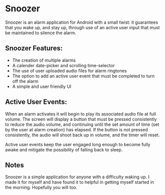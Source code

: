 # Snoozer

Snoozer is an alarm application for Android with a small twist: it guarantees that you wake up, and stay up, through use of an active user input that must be maintained to silence the alarm.

## Snoozer Features: 
- The creation of multiple alarms
- A calender date-picker and scrolling time-selector 
- The use of user uploaded audio files for alarm ringtones
- The option to add an active user event that must be completed to turn off the alarm
- A simple and user friendly UI

## Active User Events:

When an alarm activates it will begin to play its associated audio file at full volume. The screen will display a button that must be pressed consistently to reduce the audio volume, and continuing until the set amount of time (set by the user at alarm creation) has elapsed. If the button is not pressed consistently, the audio will shoot back up in volume, and the timer will reset.

Active user events keep the user engaged long enough to become fully awake and mitigate the possibility of falling back to sleep.

## Notes

Snoozer is a simple application for anyone with a difficulty waking up. I made it for myself and have found it to helpful in getting myself started in the morning. Hopefully you will too.
